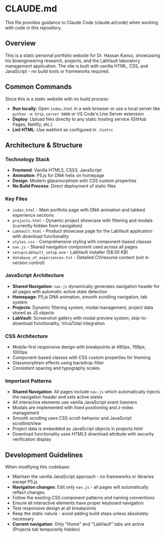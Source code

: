 # CLAUDE.md

This file provides guidance to Claude Code (claude.ai/code) when working with code in this repository.

## Overview

This is a static personal portfolio website for Dr. Hassan Kanso, showcasing his bioengineering research, projects, and the LabVault laboratory management application. The site is built with vanilla HTML, CSS, and JavaScript - no build tools or frameworks required.

## Common Commands

Since this is a static website with no build process:
- **Run locally**: Open `index.html` in a web browser or use a local server like `python -m http.server 8000` or VS Code's Live Server extension
- **Deploy**: Upload files directly to any static hosting service (GitHub Pages, Netlify, etc.)
- **Lint HTML**: Use webhint as configured in `.hintrc`

## Architecture & Structure

### Technology Stack
- **Frontend**: Vanilla HTML5, CSS3, JavaScript
- **Animation**: P5.js for DNA helix on homepage
- **Design**: Modern glassmorphism with CSS custom properties
- **No Build Process**: Direct deployment of static files

### Key Files
- `index.html` - Main portfolio page with DNA animation and tabbed experience sections
- `projects.html` - Dynamic project showcase with filtering and modals (currently hidden from navigation)
- `LabVault.html` - Product showcase page for the LabVault application with download functionality
- `styles.css` - Comprehensive styling with component-based classes
- `nav.js` - Shared navigation component used across all pages
- `setup/LabVault_setup.exe` - LabVault installer (58.50 KB)
- `database_of_experiences.txt` - Detailed CV/resume content (not in version control)

### JavaScript Architecture
- **Shared Navigation**: `nav.js` dynamically generates navigation header for all pages with automatic active state detection
- **Homepage**: P5.js DNA animation, smooth scrolling navigation, tab system
- **Projects**: Dynamic filtering system, modal management, project data stored as JS objects
- **LabVault**: Screenshot gallery with modal preview system, skip-to-download functionality, VirusTotal integration

### CSS Architecture
- Mobile-first responsive design with breakpoints at 480px, 768px, 1000px
- Component-based classes with CSS custom properties for theming
- Glassmorphism effects using backdrop-filter
- Consistent spacing and typography scales

### Important Patterns
- **Shared Navigation**: All pages include `nav.js` which automatically injects the navigation header and sets active states
- All interactive elements use vanilla JavaScript event listeners
- Modals are implemented with fixed positioning and z-index management
- Smooth scrolling uses CSS scroll-behavior and JavaScript scrollIntoView
- Project data is embedded as JavaScript objects in projects.html
- Download functionality uses HTML5 download attribute with security verification display

## Development Guidelines

When modifying this codebase:
- Maintain the vanilla JavaScript approach - no frameworks or libraries except P5.js
- **Navigation changes**: Edit only `nav.js` - all pages will automatically reflect changes
- Follow the existing CSS component patterns and naming conventions
- Ensure all interactive elements have proper keyboard navigation
- Test responsive design at all breakpoints
- Keep the static nature - avoid adding build steps unless absolutely necessary
- **Current navigation**: Only "Home" and "LabVault" tabs are active (Projects tab temporarily hidden)